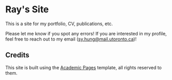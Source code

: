 # Ray's Site

This is a site for my portfolio, CV, publications, etc. 

Please let me know if you spot any errors! If you are interested in my profile, feel free to reach out to my email (sy.hung@mail.utoronto.ca)! 

## Credits

This site is built using the [Academic Pages](https://github.com/academicpages/academicpages.github.io) template, all rights reserved to them. 